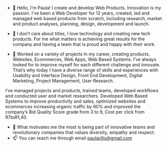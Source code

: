 - 👋  Hello, I'm Paula! I create and develop Web Products. Innovation is my passion.
I've been a Web Developer for 12 years, created, led and managed web based products from scratch, including research, market and product analyses, planning, design, development and launch.

- 👀 I don’t care about titles, I love technology and creating new tech products. For me what matters is achieving great results for the company and having a team that is proud and happy with their work. 

- 🌱 Worked on a variety of projects In my career, creating products, Websites, Ecommerces, Web Apps, Web Based Systems. I’ve always looked for to improve myself for each different challenge and innovate. That’s why today I have a diverse range of skills and experiences with Usability and Interface Design, Front End Development, Digital Marketing, Project Management, User Research.

I’ve managed projects and products, trained teams, developed workflows and conducted user and market researchers.
Developed Web Based Systems to improve productivity and sales, optimized websites and ecommerces increasing organic traffic by 60% and improved the company’s Bid Quality Score grade from 3 to 9, Cost per click from R$7 to R$1,40.

- 💞️ What motivates me the most is being part of innovative teams and revolutionary companies that values diversity, empathy and respect.
- 📫 You can reach me through email paularillo@gmail.com

<!---
PaulaRillo/PaulaRillo is a ✨ special ✨ repository because its `README.md` (this file) appears on your GitHub profile.
You can click the Preview link to take a look at your changes.
--->

